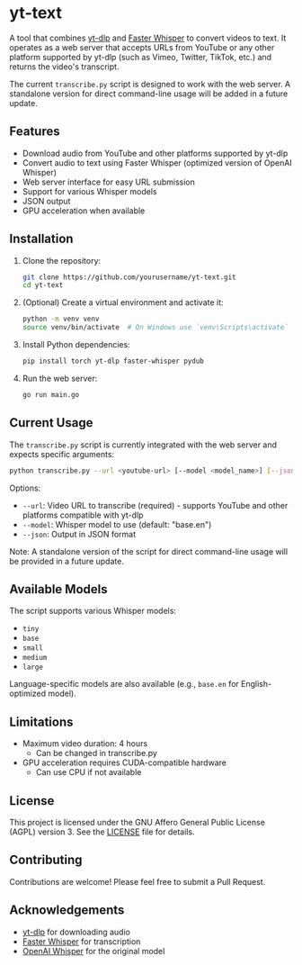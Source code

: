 # yt-text

A tool that combines [yt-dlp](https://github.com/yt-dlp/yt-dlp) and [Faster Whisper](https://github.com/guillaumekln/faster-whisper) to convert videos to text. It operates as a web server that accepts URLs from YouTube or any other platform supported by yt-dlp (such as Vimeo, Twitter, TikTok, etc.) and returns the video's transcript.

The current `transcribe.py` script is designed to work with the web server. A standalone version for direct command-line usage will be added in a future update.

## Features

- Download audio from YouTube and other platforms supported by yt-dlp
- Convert audio to text using Faster Whisper (optimized version of OpenAI Whisper)
- Web server interface for easy URL submission
- Support for various Whisper models
- JSON output
- GPU acceleration when available

## Installation

1. Clone the repository:

   ```sh
   git clone https://github.com/yourusername/yt-text.git
   cd yt-text
   ```

2. (Optional) Create a virtual environment and activate it:

   ```sh
   python -m venv venv
   source venv/bin/activate  # On Windows use `venv\Scripts\activate`
   ```

3. Install Python dependencies:

   ```sh
   pip install torch yt-dlp faster-whisper pydub
   ```

4. Run the web server:
   ```sh
   go run main.go
   ```

## Current Usage

The `transcribe.py` script is currently integrated with the web server and expects specific arguments:

```sh
python transcribe.py --url <youtube-url> [--model <model_name>] [--json]
```

Options:

- `--url`: Video URL to transcribe (required) - supports YouTube and other platforms compatible with yt-dlp
- `--model`: Whisper model to use (default: "base.en")
- `--json`: Output in JSON format

Note: A standalone version of the script for direct command-line usage will be provided in a future update.

## Available Models

The script supports various Whisper models:

- `tiny`
- `base`
- `small`
- `medium`
- `large`

Language-specific models are also available (e.g., `base.en` for English-optimized model).

## Limitations

- Maximum video duration: 4 hours
  - Can be changed in transcribe.py
- GPU acceleration requires CUDA-compatible hardware
  - Can use CPU if not available

## License

This project is licensed under the GNU Affero General Public License (AGPL) version 3. See the [LICENSE](LICENSE) file for details.

## Contributing

Contributions are welcome! Please feel free to submit a Pull Request.

## Acknowledgements

- [yt-dlp](https://github.com/yt-dlp/yt-dlp) for downloading audio
- [Faster Whisper](https://github.com/guillaumekln/faster-whisper) for transcription
- [OpenAI Whisper](https://github.com/openai/whisper) for the original model
